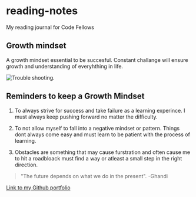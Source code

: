 # reading-notes
My reading journal for Code Fellows

## Growth mindset 
A growth mindset essential to be succesful. Constant challange will ensure growth and understanding of everyhthing in life.

![Trouble shooting](/assets/images/jackson-simmer-ZxRHtPacwUY-unsplash.jpg).

## Reminders to keep a Growth Mindset
1. To always strive for success and take failure as a learning experince. I must always keep pushing forward no matter the difficulty.

2. To not allow myself to fall into a negative mindset or pattern. Things dont always come easy and must learn to be patient with the process of learning.

3. Obstacles are something that may cause furstration and often cause me to hit a roadbloack must find a way or atleast a small step in the right direction.

> "The future depends on what we do in the present".
> -Ghandi

[Link to my Github portfolio](https://Arturovaladez1.github.io/reading-notes/)
